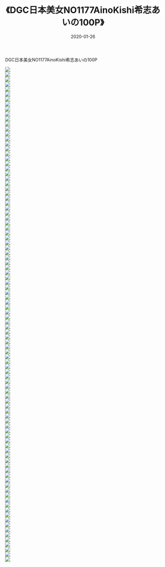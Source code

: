 ﻿---
layout: post
title:  《DGC日本美女NO1177AinoKishi希志あいの100P》
date:   2020-01-26
img: http://img.660000.xyz/Sharelink/性感/2020/DGC日本美女NO1177AinoKishi希志あいの100P/000.jpg
categories: [美女, 清纯, 唯美]
---

DGC日本美女NO1177AinoKishi希志あいの100P

  ![](http://img.660000.xyz/Sharelink/性感/2020/DGC日本美女NO1177AinoKishi希志あいの100P/001.jpg) <br> ![](http://img.660000.xyz/Sharelink/性感/2020/DGC日本美女NO1177AinoKishi希志あいの100P/002.jpg) <br> ![](http://img.660000.xyz/Sharelink/性感/2020/DGC日本美女NO1177AinoKishi希志あいの100P/003.jpg) <br> ![](http://img.660000.xyz/Sharelink/性感/2020/DGC日本美女NO1177AinoKishi希志あいの100P/004.jpg) <br> ![](http://img.660000.xyz/Sharelink/性感/2020/DGC日本美女NO1177AinoKishi希志あいの100P/005.jpg) <br> ![](http://img.660000.xyz/Sharelink/性感/2020/DGC日本美女NO1177AinoKishi希志あいの100P/006.jpg) <br> ![](http://img.660000.xyz/Sharelink/性感/2020/DGC日本美女NO1177AinoKishi希志あいの100P/007.jpg) <br> ![](http://img.660000.xyz/Sharelink/性感/2020/DGC日本美女NO1177AinoKishi希志あいの100P/008.jpg) <br> ![](http://img.660000.xyz/Sharelink/性感/2020/DGC日本美女NO1177AinoKishi希志あいの100P/009.jpg) <br> ![](http://img.660000.xyz/Sharelink/性感/2020/DGC日本美女NO1177AinoKishi希志あいの100P/010.jpg) <br> ![](http://img.660000.xyz/Sharelink/性感/2020/DGC日本美女NO1177AinoKishi希志あいの100P/011.jpg) <br> ![](http://img.660000.xyz/Sharelink/性感/2020/DGC日本美女NO1177AinoKishi希志あいの100P/012.jpg) <br> ![](http://img.660000.xyz/Sharelink/性感/2020/DGC日本美女NO1177AinoKishi希志あいの100P/013.jpg) <br> ![](http://img.660000.xyz/Sharelink/性感/2020/DGC日本美女NO1177AinoKishi希志あいの100P/014.jpg) <br> ![](http://img.660000.xyz/Sharelink/性感/2020/DGC日本美女NO1177AinoKishi希志あいの100P/015.jpg) <br> ![](http://img.660000.xyz/Sharelink/性感/2020/DGC日本美女NO1177AinoKishi希志あいの100P/016.jpg) <br> ![](http://img.660000.xyz/Sharelink/性感/2020/DGC日本美女NO1177AinoKishi希志あいの100P/017.jpg) <br> ![](http://img.660000.xyz/Sharelink/性感/2020/DGC日本美女NO1177AinoKishi希志あいの100P/018.jpg) <br> ![](http://img.660000.xyz/Sharelink/性感/2020/DGC日本美女NO1177AinoKishi希志あいの100P/019.jpg) <br> ![](http://img.660000.xyz/Sharelink/性感/2020/DGC日本美女NO1177AinoKishi希志あいの100P/020.jpg) <br> ![](http://img.660000.xyz/Sharelink/性感/2020/DGC日本美女NO1177AinoKishi希志あいの100P/021.jpg) <br> ![](http://img.660000.xyz/Sharelink/性感/2020/DGC日本美女NO1177AinoKishi希志あいの100P/022.jpg) <br> ![](http://img.660000.xyz/Sharelink/性感/2020/DGC日本美女NO1177AinoKishi希志あいの100P/023.jpg) <br> ![](http://img.660000.xyz/Sharelink/性感/2020/DGC日本美女NO1177AinoKishi希志あいの100P/024.jpg) <br> ![](http://img.660000.xyz/Sharelink/性感/2020/DGC日本美女NO1177AinoKishi希志あいの100P/025.jpg) <br> ![](http://img.660000.xyz/Sharelink/性感/2020/DGC日本美女NO1177AinoKishi希志あいの100P/026.jpg) <br> ![](http://img.660000.xyz/Sharelink/性感/2020/DGC日本美女NO1177AinoKishi希志あいの100P/027.jpg) <br> ![](http://img.660000.xyz/Sharelink/性感/2020/DGC日本美女NO1177AinoKishi希志あいの100P/028.jpg) <br> ![](http://img.660000.xyz/Sharelink/性感/2020/DGC日本美女NO1177AinoKishi希志あいの100P/029.jpg) <br> ![](http://img.660000.xyz/Sharelink/性感/2020/DGC日本美女NO1177AinoKishi希志あいの100P/030.jpg) <br> ![](http://img.660000.xyz/Sharelink/性感/2020/DGC日本美女NO1177AinoKishi希志あいの100P/031.jpg) <br> ![](http://img.660000.xyz/Sharelink/性感/2020/DGC日本美女NO1177AinoKishi希志あいの100P/032.jpg) <br> ![](http://img.660000.xyz/Sharelink/性感/2020/DGC日本美女NO1177AinoKishi希志あいの100P/033.jpg) <br> ![](http://img.660000.xyz/Sharelink/性感/2020/DGC日本美女NO1177AinoKishi希志あいの100P/034.jpg) <br> ![](http://img.660000.xyz/Sharelink/性感/2020/DGC日本美女NO1177AinoKishi希志あいの100P/035.jpg) <br> ![](http://img.660000.xyz/Sharelink/性感/2020/DGC日本美女NO1177AinoKishi希志あいの100P/036.jpg) <br> ![](http://img.660000.xyz/Sharelink/性感/2020/DGC日本美女NO1177AinoKishi希志あいの100P/037.jpg) <br> ![](http://img.660000.xyz/Sharelink/性感/2020/DGC日本美女NO1177AinoKishi希志あいの100P/038.jpg) <br> ![](http://img.660000.xyz/Sharelink/性感/2020/DGC日本美女NO1177AinoKishi希志あいの100P/039.jpg) <br> ![](http://img.660000.xyz/Sharelink/性感/2020/DGC日本美女NO1177AinoKishi希志あいの100P/040.jpg) <br> ![](http://img.660000.xyz/Sharelink/性感/2020/DGC日本美女NO1177AinoKishi希志あいの100P/041.jpg) <br> ![](http://img.660000.xyz/Sharelink/性感/2020/DGC日本美女NO1177AinoKishi希志あいの100P/042.jpg) <br> ![](http://img.660000.xyz/Sharelink/性感/2020/DGC日本美女NO1177AinoKishi希志あいの100P/043.jpg) <br> ![](http://img.660000.xyz/Sharelink/性感/2020/DGC日本美女NO1177AinoKishi希志あいの100P/044.jpg) <br> ![](http://img.660000.xyz/Sharelink/性感/2020/DGC日本美女NO1177AinoKishi希志あいの100P/045.jpg) <br> ![](http://img.660000.xyz/Sharelink/性感/2020/DGC日本美女NO1177AinoKishi希志あいの100P/046.jpg) <br> ![](http://img.660000.xyz/Sharelink/性感/2020/DGC日本美女NO1177AinoKishi希志あいの100P/047.jpg) <br> ![](http://img.660000.xyz/Sharelink/性感/2020/DGC日本美女NO1177AinoKishi希志あいの100P/048.jpg) <br> ![](http://img.660000.xyz/Sharelink/性感/2020/DGC日本美女NO1177AinoKishi希志あいの100P/049.jpg) <br> ![](http://img.660000.xyz/Sharelink/性感/2020/DGC日本美女NO1177AinoKishi希志あいの100P/050.jpg) <br> ![](http://img.660000.xyz/Sharelink/性感/2020/DGC日本美女NO1177AinoKishi希志あいの100P/051.jpg) <br> ![](http://img.660000.xyz/Sharelink/性感/2020/DGC日本美女NO1177AinoKishi希志あいの100P/052.jpg) <br> ![](http://img.660000.xyz/Sharelink/性感/2020/DGC日本美女NO1177AinoKishi希志あいの100P/053.jpg) <br> ![](http://img.660000.xyz/Sharelink/性感/2020/DGC日本美女NO1177AinoKishi希志あいの100P/054.jpg) <br> ![](http://img.660000.xyz/Sharelink/性感/2020/DGC日本美女NO1177AinoKishi希志あいの100P/055.jpg) <br> ![](http://img.660000.xyz/Sharelink/性感/2020/DGC日本美女NO1177AinoKishi希志あいの100P/056.jpg) <br> ![](http://img.660000.xyz/Sharelink/性感/2020/DGC日本美女NO1177AinoKishi希志あいの100P/057.jpg) <br> ![](http://img.660000.xyz/Sharelink/性感/2020/DGC日本美女NO1177AinoKishi希志あいの100P/058.jpg) <br> ![](http://img.660000.xyz/Sharelink/性感/2020/DGC日本美女NO1177AinoKishi希志あいの100P/059.jpg) <br> ![](http://img.660000.xyz/Sharelink/性感/2020/DGC日本美女NO1177AinoKishi希志あいの100P/060.jpg) <br> ![](http://img.660000.xyz/Sharelink/性感/2020/DGC日本美女NO1177AinoKishi希志あいの100P/061.jpg) <br> ![](http://img.660000.xyz/Sharelink/性感/2020/DGC日本美女NO1177AinoKishi希志あいの100P/062.jpg) <br> ![](http://img.660000.xyz/Sharelink/性感/2020/DGC日本美女NO1177AinoKishi希志あいの100P/063.jpg) <br> ![](http://img.660000.xyz/Sharelink/性感/2020/DGC日本美女NO1177AinoKishi希志あいの100P/064.jpg) <br> ![](http://img.660000.xyz/Sharelink/性感/2020/DGC日本美女NO1177AinoKishi希志あいの100P/065.jpg) <br> ![](http://img.660000.xyz/Sharelink/性感/2020/DGC日本美女NO1177AinoKishi希志あいの100P/066.jpg) <br> ![](http://img.660000.xyz/Sharelink/性感/2020/DGC日本美女NO1177AinoKishi希志あいの100P/067.jpg) <br> ![](http://img.660000.xyz/Sharelink/性感/2020/DGC日本美女NO1177AinoKishi希志あいの100P/068.jpg) <br> ![](http://img.660000.xyz/Sharelink/性感/2020/DGC日本美女NO1177AinoKishi希志あいの100P/069.jpg) <br> ![](http://img.660000.xyz/Sharelink/性感/2020/DGC日本美女NO1177AinoKishi希志あいの100P/070.jpg) <br> ![](http://img.660000.xyz/Sharelink/性感/2020/DGC日本美女NO1177AinoKishi希志あいの100P/071.jpg) <br> ![](http://img.660000.xyz/Sharelink/性感/2020/DGC日本美女NO1177AinoKishi希志あいの100P/072.jpg) <br> ![](http://img.660000.xyz/Sharelink/性感/2020/DGC日本美女NO1177AinoKishi希志あいの100P/073.jpg) <br> ![](http://img.660000.xyz/Sharelink/性感/2020/DGC日本美女NO1177AinoKishi希志あいの100P/074.jpg) <br> ![](http://img.660000.xyz/Sharelink/性感/2020/DGC日本美女NO1177AinoKishi希志あいの100P/075.jpg) <br> ![](http://img.660000.xyz/Sharelink/性感/2020/DGC日本美女NO1177AinoKishi希志あいの100P/076.jpg) <br> ![](http://img.660000.xyz/Sharelink/性感/2020/DGC日本美女NO1177AinoKishi希志あいの100P/077.jpg) <br> ![](http://img.660000.xyz/Sharelink/性感/2020/DGC日本美女NO1177AinoKishi希志あいの100P/078.jpg) <br> ![](http://img.660000.xyz/Sharelink/性感/2020/DGC日本美女NO1177AinoKishi希志あいの100P/079.jpg) <br> ![](http://img.660000.xyz/Sharelink/性感/2020/DGC日本美女NO1177AinoKishi希志あいの100P/080.jpg) <br> ![](http://img.660000.xyz/Sharelink/性感/2020/DGC日本美女NO1177AinoKishi希志あいの100P/081.jpg) <br> ![](http://img.660000.xyz/Sharelink/性感/2020/DGC日本美女NO1177AinoKishi希志あいの100P/082.jpg) <br> ![](http://img.660000.xyz/Sharelink/性感/2020/DGC日本美女NO1177AinoKishi希志あいの100P/083.jpg) <br> ![](http://img.660000.xyz/Sharelink/性感/2020/DGC日本美女NO1177AinoKishi希志あいの100P/084.jpg) <br> ![](http://img.660000.xyz/Sharelink/性感/2020/DGC日本美女NO1177AinoKishi希志あいの100P/085.jpg) <br> ![](http://img.660000.xyz/Sharelink/性感/2020/DGC日本美女NO1177AinoKishi希志あいの100P/086.jpg) <br> ![](http://img.660000.xyz/Sharelink/性感/2020/DGC日本美女NO1177AinoKishi希志あいの100P/087.jpg) <br> ![](http://img.660000.xyz/Sharelink/性感/2020/DGC日本美女NO1177AinoKishi希志あいの100P/088.jpg) <br> ![](http://img.660000.xyz/Sharelink/性感/2020/DGC日本美女NO1177AinoKishi希志あいの100P/089.jpg) <br> ![](http://img.660000.xyz/Sharelink/性感/2020/DGC日本美女NO1177AinoKishi希志あいの100P/090.jpg) <br> ![](http://img.660000.xyz/Sharelink/性感/2020/DGC日本美女NO1177AinoKishi希志あいの100P/091.jpg) <br> ![](http://img.660000.xyz/Sharelink/性感/2020/DGC日本美女NO1177AinoKishi希志あいの100P/092.jpg) <br> ![](http://img.660000.xyz/Sharelink/性感/2020/DGC日本美女NO1177AinoKishi希志あいの100P/093.jpg) <br> ![](http://img.660000.xyz/Sharelink/性感/2020/DGC日本美女NO1177AinoKishi希志あいの100P/094.jpg) <br> ![](http://img.660000.xyz/Sharelink/性感/2020/DGC日本美女NO1177AinoKishi希志あいの100P/095.jpg) <br> ![](http://img.660000.xyz/Sharelink/性感/2020/DGC日本美女NO1177AinoKishi希志あいの100P/096.jpg) <br> ![](http://img.660000.xyz/Sharelink/性感/2020/DGC日本美女NO1177AinoKishi希志あいの100P/097.jpg) <br> ![](http://img.660000.xyz/Sharelink/性感/2020/DGC日本美女NO1177AinoKishi希志あいの100P/098.jpg) <br> ![](http://img.660000.xyz/Sharelink/性感/2020/DGC日本美女NO1177AinoKishi希志あいの100P/099.jpg) <br> ![](http://img.660000.xyz/Sharelink/性感/2020/DGC日本美女NO1177AinoKishi希志あいの100P/100.jpg) <br>